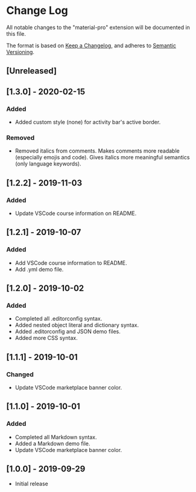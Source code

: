 # Change Log

All notable changes to the "material-pro" extension will be documented in this file.

The format is based on [Keep a Changelog](https://keepachangelog.com/en/1.0.0/), and adheres to [Semantic Versioning](https://semver.org/spec/v2.0.0.html).

## [Unreleased]

## [1.3.0] - 2020-02-15

### Added

* Added custom style (none) for activity bar's active border.

### Removed

* Removed italics from comments. Makes comments more readable (especially emojis and code). Gives
  italics more meaningful semantics (only language keywords).

## [1.2.2] - 2019-11-03

### Added

* Update VSCode course information on README.

## [1.2.1] - 2019-10-07

### Added

- Add VSCode course information to README.
- Add .yml demo file.

## [1.2.0] - 2019-10-02

### Added

- Completed all .editorconfig syntax.
- Added nested object literal and dictionary syntax.
- Added .editorconfig and JSON demo files.
- Added more CSS syntax.

## [1.1.1] - 2019-10-01

### Changed

- Update VSCode marketplace banner color.

## [1.1.0] - 2019-10-01

### Added

- Completed all Markdown syntax.
- Added a Markdown demo file.
- Update VSCode marketplace banner color.

## [1.0.0] - 2019-09-29

- Initial release
